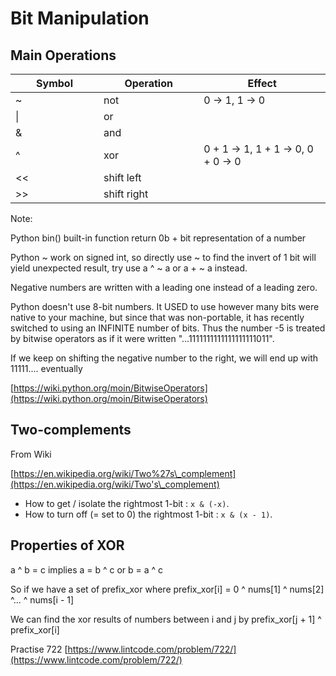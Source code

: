 # Bit Manipulation

## Main Operations

<table><thead><tr><th width="125">Symbol</th><th width="144.33333333333331">Operation </th><th>Effect</th></tr></thead><tbody><tr><td>~</td><td>not</td><td>0 -> 1, 1 -> 0</td></tr><tr><td>|</td><td>or</td><td></td></tr><tr><td>&#x26;</td><td>and</td><td></td></tr><tr><td>^</td><td>xor</td><td>0 + 1 -> 1, 1 + 1 -> 0, 0 + 0 -> 0</td></tr><tr><td>&#x3C;&#x3C;</td><td>shift left</td><td></td></tr><tr><td>>></td><td>shift right</td><td></td></tr></tbody></table>



Note:&#x20;

Python bin() built-in function return 0b + bit representation of a number

Python \~ work on signed int, so directly use \~ to find the invert of 1 bit will yield unexpected result, try use a ^ \~ a or a + \~ a instead.

Negative numbers are written with a leading one instead of a leading zero.

Python doesn't use 8-bit numbers. It USED to use however many bits were native to your machine, but since that was non-portable, it has recently switched to using an INFINITE number of bits. Thus the number -5 is treated by bitwise operators as if it were written "...1111111111111111111011".

If we keep on shifting the negative number to the right, we will end up with 11111.... eventually

[https://wiki.python.org/moin/BitwiseOperators](https://wiki.python.org/moin/BitwiseOperators)

## Two-complements

From Wiki

[https://en.wikipedia.org/wiki/Two%27s\_complement](https://en.wikipedia.org/wiki/Two's\_complement)

* How to get / isolate the rightmost 1-bit : `x & (-x)`.
* How to turn off (= set to 0) the rightmost 1-bit : `x & (x - 1)`.

## Properties of XOR

a ^ b = c implies a = b ^ c or b = a ^ c

So if we have a set of prefix\_xor where prefix\_xor\[i] = 0 ^ nums\[1] ^ nums\[2] ^... ^ nums\[i - 1]

We can find the xor results of numbers between i and j by prefix\_xor\[j + 1] ^ prefix\_xor\[i]&#x20;

Practise 722 [https://www.lintcode.com/problem/722/](https://www.lintcode.com/problem/722/)

